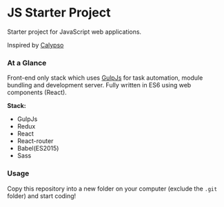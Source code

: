 JS Starter Project
==================

Starter project for JavaScript web applications.

Inspired by [Calypso](https://github.com/Automattic/wp-calypso)

### At a Glance

Front-end only stack which uses [GulpJs](gulpjs.com) for task automation, module bundling and development server. Fully written in ES6 using web components (React).

**Stack:**

- GulpJs
- Redux
- React
- React-router
- Babel(ES2015)
- Sass

### Usage

Copy this repository into a new folder on your computer (exclude the `.git` folder) and start coding!

